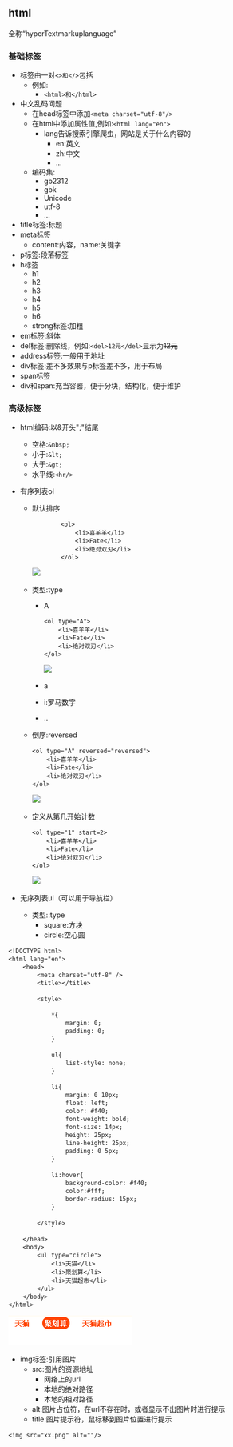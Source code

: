 ## html

全称“hyperTextmarkuplanguage”

### 基础标签

* 标签由一对`<>和</>`包括
  * 例如:
    * `<html>和</html>`
* 中文乱码问题
  * 在head标签中添加`<meta charset="utf-8"/>`
  * 在html中添加属性值,例如:`<html lang="en">`
    * lang告诉搜索引擎爬虫，网站是关于什么内容的
      * en:英文
      * zh:中文
      * ...
  * 编码集:
    * gb2312
    * gbk
    * Unicode
    * utf-8
    * ...
* title标签:标题
* meta标签
  * content:内容，name:关键字
* p标签:段落标签
* h标签
  * h1
  * h2
  * h3
  * h4
  * h5
  * h6
  * strong标签:加粗
* em标签:斜体
* del标签:删除线，例如:`<del>12元</del>`显示为~~12元~~
* address标签:一般用于地址
* div标签:差不多效果与p标签差不多，用于布局
* span标签
* div和span:充当容器，便于分块，结构化，便于维护

### 高级标签

* html编码:以&开头";"结尾
  * 空格:`&nbsp;`
  * 小于:`&lt;`
  * 大于:`&gt;`
  * 水平线:`<hr/>`
* 有序列表ol

  * 默认排序

    ```
            <ol>
                <li>喜羊羊</li>
                <li>Fate</li>
                <li>绝对双刃</li>
            </ol>
    ```

    ![](blob:file:///0acbc02f-d8f9-49bf-9344-3f9d5df9baa5)

  * 类型:type

    * A

      ```
      <ol type="A">
          <li>喜羊羊</li>
          <li>Fate</li>
          <li>绝对双刃</li>
      </ol>
      ```

      ![](blob:file:///3cc2650d-256a-444d-9efa-938d56359a71)

    * a

    * i:罗马数字
    * ..

  * 倒序:reversed

    ```
    <ol type="A" reversed="reversed">
        <li>喜羊羊</li>
        <li>Fate</li>
        <li>绝对双刃</li>
    </ol>
    ```

    ![](blob:file:///8d63f53f-3890-4313-9156-ebf204f157b9)

  * 定义从第几开始计数

    ```
    <ol type="1" start=2>
        <li>喜羊羊</li>
        <li>Fate</li>
        <li>绝对双刃</li>
    </ol>
    ```

    ![](blob:file:///76c502ae-54cc-48aa-a6af-00766546a035)

* 无序列表ul（可以用于导航栏）

  * 类型::type
    * square:方块
    * circle:空心圆

```
<!DOCTYPE html>
<html lang="en">
    <head>
        <meta charset="utf-8" />
        <title></title>

        <style>

            *{
                margin: 0;
                padding: 0;
            }

            ul{
                list-style: none;
            }

            li{
                margin: 0 10px;
                float: left;
                color: #f40;
                font-weight: bold;
                font-size: 14px;
                height: 25px;
                line-height: 25px;
                padding: 0 5px;
            }

            li:hover{
                background-color: #f40;
                color:#fff;
                border-radius: 15px;
            }

        </style>

    </head>
    <body>
        <ul type="circle">
            <li>天猫</li>
            <li>聚划算</li>
            <li>天猫超市</li>
        </ul>
    </body>
</html>
```

![](/assets/14.1.8-05.png)

* img标签:引用图片
  * src:图片的资源地址
    * 网络上的url
    * 本地的绝对路径
    * 本地的相对路径
  * alt:图片占位符，在url不存在时，或者显示不出图片时进行提示
  * title:图片提示符，鼠标移到图片位置进行提示

```
<img src="xx.png" alt=""/>
```



